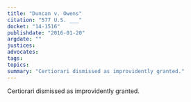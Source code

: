 ```yaml
---
title: "Duncan v. Owens"
citation: "577 U.S. ___"
docket: "14-1516"
publishdate: "2016-01-20"
argdate: ""
justices:
advocates:
tags:
topics:
summary: "Certiorari dismissed as improvidently granted."
---
```

Certiorari dismissed as improvidently granted.

